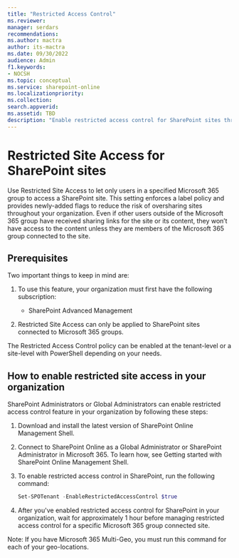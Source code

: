 ```yaml
---
title: "Restricted Access Control"
ms.reviewer: 
manager: serdars
recommendations: 
ms.author: mactra
author: its-mactra
ms.date: 09/30/2022
audience: Admin
f1.keywords:
- NOCSH 
ms.topic: conceptual
ms.service: sharepoint-online
ms.localizationpriority: 
ms.collection:  
search.appverid:
ms.assetid: TBD
description: "Enable restricted access control for SharePoint sites through Microsoft 365 Group Membership"
---
```

# Restricted Site Access for SharePoint sites

Use Restricted Site Access to let only users in a specified Microsoft 365 group to access a SharePoint site. This setting enforces a label policy and provides newly-added flags to reduce the risk of oversharing sites throughout your organization. Even if other users outside of the Microsoft 365 group have received sharing links for the site or its content, they won’t have access to the content unless they are members of the Microsoft 365 group connected to the site.

## Prerequisites

Two important things to keep in mind are:

1. To use this feature, your organization must first have the following subscription:

    - SharePoint Advanced Management

2. Restricted Site Access can only be applied to SharePoint sites connected to Microsoft 365 groups.

The Restricted Access Control policy can be enabled at the tenant-level or a site-level with PowerShell depending on your needs.

## How to enable restricted site access in your organization

SharePoint Administrators or Global Administrators can enable restricted access control feature in your organization by following these steps:

1. Download and install the latest version of SharePoint Online Management Shell.

2. Connect to SharePoint Online as a Global Administrator or SharePoint Administrator in Microsoft 365. To learn how, see Getting started with SharePoint Online Management Shell.

3. To enable restricted access control in SharePoint, run the following command:

    ```PowerShell
    Set-SPOTenant -EnableRestrictedAccessControl $true
    ```

4. After you've enabled restricted access control for SharePoint in your organization, wait for approximately 1 hour before managing restricted access control for a specific Microsoft 365 group connected site.

 Note: If you have Microsoft 365 Multi-Geo, you must run this command for each of your geo-locations.
